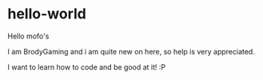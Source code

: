 # hello-world

Hello mofo's

I am BrodyGaming and i am quite new on here, so help is very appreciated.

I want to learn how to code and be good at it! :P

